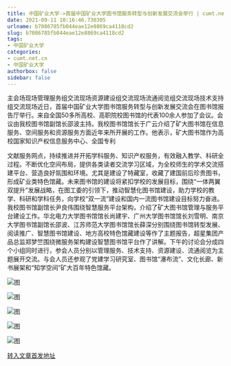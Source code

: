 ```yaml
---
title: 中国矿业大学->首届中国矿业大学图书馆服务转型与创新发展交流会举行 | cumt.net.cn
date: 2021-09-11 10:16:46.730305
urlname: b7086785fb044eae12e8869ca4118cd2
slug: b7086785fb044eae12e8869ca4118cd2
tags: 
- 中国矿业大学
categories:
- cumt.net.cn
- 中国矿业大学
authorbox: false
sidebar: false
---
```

主会场现场管理服务组交流现场资源建设组交流现场流通阅览组交流现场技术支持组交流现场近日，首届中国矿业大学图书馆服务转型与创新发展交流会在图书馆报告厅举行。来自全国50多所高校、高职院校图书馆的代表100余人参加了会议。会议由我校图书馆副馆长邵波主持。我校图书馆馆长于广云介绍了矿大图书馆在信息服务、空间服务和资源服务方面近年来所开展的工作。他表示，矿大图书馆作为高校国家知识产权信息服务中心、全国专利
<!--more-->
文献服务网点，持续推进并开拓学科服务、知识产权服务，有效融入教学、科研全过程。不断优化空间布局，提供各类读者交流学习区域，为全校师生的学术交流搭建平台、营造良好氛围和环境。尤其是建设了特藏室，收藏了建国前后珍贵图书，形成矿业类特色馆藏。未来图书馆的建设将紧扣学校的发展目标，围绕“一体两翼双提升”发展战略，在图工委的引领下，推动智慧化图书馆建设，助力学校的教学、科研和学科任务，向学校“双一流”建设和国内一流图书馆建设目标努力奋进。我校图书馆副馆长尹良伟围绕智慧服务平台架构，介绍了矿大图书馆管理与服务平台建设工作。华北电力大学图书馆馆长尚建宇、广州大学图书馆馆长刘雪明、南京大学图书馆副馆长邵波、江苏师范大学图书馆馆长薛深分别围绕图书馆转型发展、阅读推广、智慧图书馆建设、地方高校特色馆藏建设等作了主题报告，超星集团产品总监郑梦竺围绕微服务架构建设智慧图书馆平台作了讲解。下午的讨论会分成四个小组同时进行，参会人员分别以管理服务、技术支持、资源建设、流通阅览为主题展开交流。与会人员还参观了党建学习研究室、图书馆“瀑布流”、文化长廊、新书展架和“知学空间”矿大百年特色馆藏。

![图](http://xwzx.cumt.edu.cn/_upload/article/images/d3/58/3019763845fa878d6eafd5bcaddb/040d0029-1e23-474e-bdf6-1f7554e3d9e2.jpg)

![图](http://xwzx.cumt.edu.cn/_upload/article/images/d3/58/3019763845fa878d6eafd5bcaddb/7f478249-9292-41d5-b859-be302104059b.jpg)

![图](http://xwzx.cumt.edu.cn/_upload/article/images/d3/58/3019763845fa878d6eafd5bcaddb/e6753b9a-b65d-4a73-a30a-3dabc19e602e.jpg)

![图](http://xwzx.cumt.edu.cn/_upload/article/images/d3/58/3019763845fa878d6eafd5bcaddb/85908874-52fc-4541-bf28-7a004ecebbb7.jpg)

![图](http://xwzx.cumt.edu.cn/_upload/article/images/d3/58/3019763845fa878d6eafd5bcaddb/c842a411-6e5a-4f9c-9381-b370d7e2a668.jpg)

[转入文章首发地址](http://xwzx.cumt.edu.cn/1a/b9/c523a596665/page.htm)